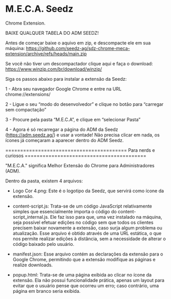 # M.E.C.A. Seedz
Chrome Extension.

BAIXE QUALQUER TABELA DO ADM SEEDZ!

Antes de começar baixe o aquivo em zip, e descompacte ele em sua máquina: https://github.com/seedz-ag/sdz-chrome-meca-extension/archive/refs/heads/main.zip

Se você não tiver um descompactador clique aqui e faça o download: https://www.winzip.com/br/download/winzip/

Siga os passos abaixo para instalar a extensão da Seedz:

1 - Abra seu navegador Google Chrome e entre na URL chrome://extensions/

2 - Ligue o seu “modo do desenvolvedor” e clique no botão para “carregar sem compactação”

3 - Procure pela pasta “M.E.C.A”, e clique em “selecionar Pasta”

4 - Agora é só recarregar a página do ADM da Seedz (https://adm.seedz.ag/) e usar a vontade! Não precisa clicar em nada, os ícones já começaram a aparecer dentro do ADM Seedz.

========================================= Para nerds e curiosos =========================================

"M.E.C.A." significa Melhor Extensão do Chrome para Administradores (ADM). 

Dentro da pasta, existem 4 arquivos:

- Logo Cor 4.png: Este é o logotipo da Seedz, que servirá como ícone da extensão.

- content-script.js: Trata-se de um código JavaScript relativamente simples que essencialmente importa o código do content-script_internal.js. Ele faz isso para que, uma vez instalado na máquina, seja possível efetuar edições no código sem que todos os clientes precisem baixar novamente a extensão, caso surja algum problema ou atualização. Esse arquivo é obtido através de uma URL estática, o que nos permite realizar edições à distância, sem a necessidade de alterar o código baixado pelo usuário.

- manifest.json: Esse arquivo contém as declarações da extensão para o Google Chrome, permitindo que a extensão modifique as páginas e realize downloads.

- popup.html: Trata-se de uma página exibida ao clicar no ícone da extensão. Ela não possui funcionalidade prática, apenas um layout para evitar que o usuário pense que ocorreu um erro; caso contrário, uma página em branco seria exibida.
